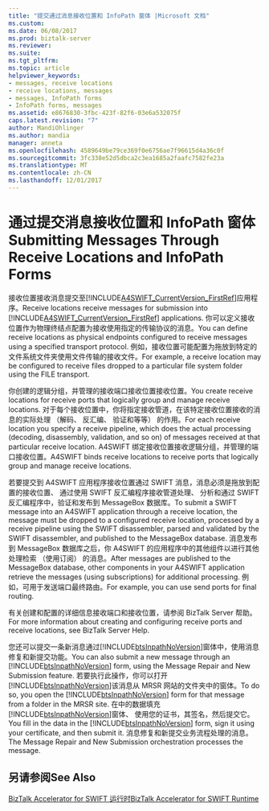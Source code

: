 ```yaml
---
title: "提交通过消息接收位置和 InfoPath 窗体 |Microsoft 文档"
ms.custom: 
ms.date: 06/08/2017
ms.prod: biztalk-server
ms.reviewer: 
ms.suite: 
ms.tgt_pltfrm: 
ms.topic: article
helpviewer_keywords:
- messages, receive locations
- receive locations, messages
- messages, InfoPath forms
- InfoPath forms, messages
ms.assetid: e8676830-3fbc-423f-82f6-03e6a532075f
caps.latest.revision: "7"
author: MandiOhlinger
ms.author: mandia
manager: anneta
ms.openlocfilehash: 4589649be79ce369f0e6756ae7f96615d4a36c0f
ms.sourcegitcommit: 3fc338e52d5dbca2c3ea1685a2faafc7582fe23a
ms.translationtype: MT
ms.contentlocale: zh-CN
ms.lasthandoff: 12/01/2017
---
```

# <a name="submitting-messages-through-receive-locations-and-infopath-forms"></a><span data-ttu-id="18b11-102">通过提交消息接收位置和 InfoPath 窗体</span><span class="sxs-lookup"><span data-stu-id="18b11-102">Submitting Messages Through Receive Locations and InfoPath Forms</span></span>
<span data-ttu-id="18b11-103">接收位置接收消息提交至[!INCLUDE[A4SWIFT_CurrentVersion_FirstRef](../../includes/a4swift-currentversion-firstref-md.md)]应用程序。</span><span class="sxs-lookup"><span data-stu-id="18b11-103">Receive locations receive messages for submission into [!INCLUDE[A4SWIFT_CurrentVersion_FirstRef](../../includes/a4swift-currentversion-firstref-md.md)] applications.</span></span> <span data-ttu-id="18b11-104">你可以定义接收位置作为物理终结点配置为接收使用指定的传输协议的消息。</span><span class="sxs-lookup"><span data-stu-id="18b11-104">You can define receive locations as physical endpoints configured to receive messages using a specified transport protocol.</span></span> <span data-ttu-id="18b11-105">例如，接收位置可能配置为拖放到特定的文件系统文件夹使用文件传输的接收文件。</span><span class="sxs-lookup"><span data-stu-id="18b11-105">For example, a receive location may be configured to receive files dropped to a particular file system folder using the FILE transport.</span></span>  
  
 <span data-ttu-id="18b11-106">你创建的逻辑分组，并管理的接收端口接收位置接收位置。</span><span class="sxs-lookup"><span data-stu-id="18b11-106">You create receive locations for receive ports that logically group and manage receive locations.</span></span> <span data-ttu-id="18b11-107">对于每个接收位置中，你将指定接收管道，在该特定接收位置接收的消息的实际处理 （解码、 反汇编、 验证和等等） 的作用。</span><span class="sxs-lookup"><span data-stu-id="18b11-107">For each receive location you specify a receive pipeline, which does the actual processing (decoding, disassembly, validation, and so on) of messages received at that particular receive location.</span></span> <span data-ttu-id="18b11-108">A4SWIFT 绑定接收位置接收逻辑分组，并管理的端口接收位置。</span><span class="sxs-lookup"><span data-stu-id="18b11-108">A4SWIFT binds receive locations to receive ports that logically group and manage receive locations.</span></span>  
  
 <span data-ttu-id="18b11-109">若要提交到 A4SWIFT 应用程序接收位置通过 SWIFT 消息，消息必须是拖放到配置的接收位置、 通过使用 SWIFT 反汇编程序接收管道处理、 分析和通过 SWIFT 反汇编程序中，验证和发布到 MessageBox 数据库。</span><span class="sxs-lookup"><span data-stu-id="18b11-109">To submit a SWIFT message into an A4SWIFT application through a receive location, the message must be dropped to a configured receive location, processed by a receive pipeline using the SWIFT disassembler, parsed and validated by the SWIFT disassembler, and published to the MessageBox database.</span></span> <span data-ttu-id="18b11-110">消息发布到 MessageBox 数据库之后，你 A4SWIFT 的应用程序中的其他组件以进行其他处理检索 （使用订阅） 的消息。</span><span class="sxs-lookup"><span data-stu-id="18b11-110">After messages are published to the MessageBox database, other components in your A4SWIFT application retrieve the messages (using subscriptions) for additional processing.</span></span> <span data-ttu-id="18b11-111">例如，可用于发送端口最终路由。</span><span class="sxs-lookup"><span data-stu-id="18b11-111">For example, you can use send ports for final routing.</span></span>  
  
 <span data-ttu-id="18b11-112">有关创建和配置的详细信息接收端口和接收位置，请参阅 BizTalk Server 帮助。</span><span class="sxs-lookup"><span data-stu-id="18b11-112">For more information about creating and configuring receive ports and receive locations, see BizTalk Server Help.</span></span>  
  
 <span data-ttu-id="18b11-113">您还可以提交一条新消息通过[!INCLUDE[btsInpathNoVersion](../../includes/btsinpathnoversion-md.md)]窗体中，使用消息修复和新提交功能。</span><span class="sxs-lookup"><span data-stu-id="18b11-113">You can also submit a new message through an [!INCLUDE[btsInpathNoVersion](../../includes/btsinpathnoversion-md.md)] form, using the Message Repair and New Submission feature.</span></span> <span data-ttu-id="18b11-114">若要执行此操作，你可以打开[!INCLUDE[btsInpathNoVersion](../../includes/btsinpathnoversion-md.md)]该消息从 MRSR 网站的文件夹中的窗体。</span><span class="sxs-lookup"><span data-stu-id="18b11-114">To do so, you open the [!INCLUDE[btsInpathNoVersion](../../includes/btsinpathnoversion-md.md)] form for that message from a folder in the MRSR site.</span></span> <span data-ttu-id="18b11-115">在中的数据填充[!INCLUDE[btsInpathNoVersion](../../includes/btsinpathnoversion-md.md)]窗体、 使用您的证书，其签名，然后提交它。</span><span class="sxs-lookup"><span data-stu-id="18b11-115">You fill in the data in the [!INCLUDE[btsInpathNoVersion](../../includes/btsinpathnoversion-md.md)] form, sign it using your certificate, and then submit it.</span></span> <span data-ttu-id="18b11-116">消息修复和新提交业务流程处理的消息。</span><span class="sxs-lookup"><span data-stu-id="18b11-116">The Message Repair and New Submission orchestration processes the message.</span></span>  
  
## <a name="see-also"></a><span data-ttu-id="18b11-117">另请参阅</span><span class="sxs-lookup"><span data-stu-id="18b11-117">See Also</span></span>  
 [<span data-ttu-id="18b11-118">BizTalk Accelerator for SWIFT 运行时</span><span class="sxs-lookup"><span data-stu-id="18b11-118">BizTalk Accelerator for SWIFT Runtime</span></span>](../../adapters-and-accelerators/accelerator-swift/biztalk-accelerator-for-swift-runtime.md)